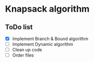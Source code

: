 # Knapsack algorithm

## ToDo list
- [x] Implement Branch & Bound algorithm
- [ ] Implement Dynamic algorithm
- [ ] Clean up code
- [ ] Order files